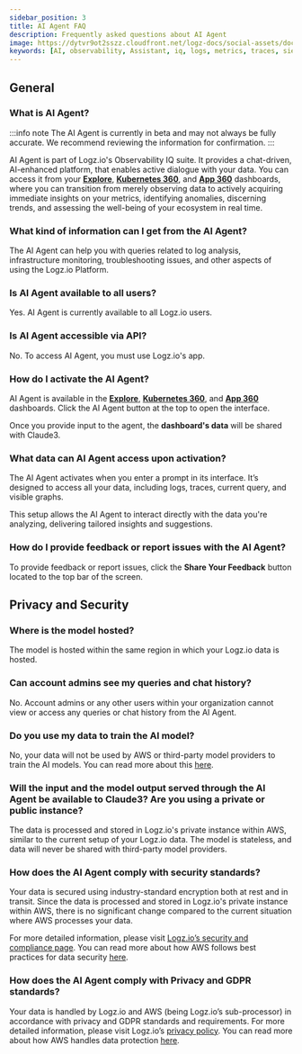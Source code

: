 ```yaml
---
sidebar_position: 3
title: AI Agent FAQ
description: Frequently asked questions about AI Agent
image: https://dytvr9ot2sszz.cloudfront.net/logz-docs/social-assets/docs-social.jpg
keywords: [AI, observability, Assistant, iq, logs, metrics, traces, siem, insights, analysis, services, logz.io]
---
```


## General

### What is AI Agent?


:::info note
The AI Agent is currently in beta and may not always be fully accurate. We recommend reviewing the information for confirmation.
:::

AI Agent is part of Logz.io's Observability IQ suite. It provides a chat-driven, AI-enhanced platform, that enables active dialogue with your data. You can access it from your **[Explore](https://app.logz.io/#/dashboard/explore)**, **[Kubernetes 360](https://app.logz.io/#/dashboard/observability/k8s360)**, and **[App 360](https://app.logz.io/#/dashboard/spm/services/table)** dashboards, where you can transition from merely observing data to actively acquiring immediate insights on your metrics, identifying anomalies, discerning trends, and assessing the well-being of your ecosystem in real time.


### What kind of information can I get from the AI Agent? 

The AI Agent can help you with queries related to log analysis, infrastructure monitoring, troubleshooting issues, and other aspects of using the Logz.io Platform.

### Is AI Agent available to all users?

Yes. AI Agent is currently available to all Logz.io users.

### Is AI Agent accessible via API?

No. To access AI Agent, you must use Logz.io's app.

### How do I activate the AI Agent?

AI Agent is available in the **[Explore](https://app.logz.io/#/dashboard/explore)**, **[Kubernetes 360](https://app.logz.io/#/dashboard/observability/k8s360)**, and **[App 360](https://app.logz.io/#/dashboard/spm/services/table)** dashboards. Click the AI Agent button at the top to open the interface.

Once you provide input to the agent, the **dashboard's data** will be shared with Claude3.

### What data can AI Agent access upon activation?

The AI Agent activates when you enter a prompt in its interface. It’s designed to access all your data, including logs, traces, current query, and visible graphs.

This setup allows the AI Agent to interact directly with the data you're analyzing, delivering tailored insights and suggestions.


### How do I provide feedback or report issues with the AI Agent? 

To provide feedback or report issues, click the **Share Your Feedback** button located to the top bar of the screen.



## Privacy and Security

### Where is the model hosted?

The model is hosted within the same region in which your Logz.io data is hosted. 

### Can account admins see my queries and chat history?

No. Account admins or any other users within your organization cannot view or access any queries or chat history from the AI Agent. 

### Do you use my data to train the AI model?

No, your data will not be used by AWS or third-party model providers to train the AI models. You can read more about this [here](https://aws.amazon.com/bedrock/faqs/#product-faqs#bedrock-faqs#security-and-privacy).


### Will the input and the model output served through the AI Agent be available to Claude3? Are you using a private or public instance?

The data is processed and stored in Logz.io's private instance within AWS, similar to the current setup of your Logz.io data. The model is stateless, and data will never be shared with third-party model providers.

### How does the AI Agent comply with security standards?

Your data is secured using industry-standard encryption both at rest and in transit. Since the data is processed and stored in Logz.io's private instance within AWS, there is no significant change compared to the current situation where AWS processes your data.

For more detailed information, please visit [Logz.io’s security and compliance page](https://logz.io/platform/features/soc-2-compliance/). You can read more about how AWS follows best practices for data security [here](https://aws.amazon.com/bedrock/faqs/#product-faqs#bedrock-faqs#general:~:text=Why%20should%20I%20use%20Amazon%20Bedrock%3F).

### How does the AI Agent comply with Privacy and GDPR standards?​

Your data is handled by Logz.io and AWS (being Logz.io’s sub-processor) in accordance with privacy and GDPR standards and requirements. For more detailed information, please visit Logz.io’s [privacy policy](https://logz.io/about-us/privacy-policy/). You can read more about how AWS handles data protection [here](https://docs.aws.amazon.com/bedrock/latest/userguide/data-protection.html).

